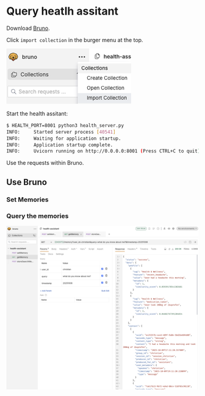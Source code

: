 # Query heatlh assitant

Download [Bruno](https://www.usebruno.com/).

Click `import collection` in the burger menu at the top.

![](img/bruno-import.png)

Start the health assitant:

```bash
$ HEALTH_PORT=8001 python3 health_server.py                       
INFO:     Started server process [40541]
INFO:     Waiting for application startup.
INFO:     Application startup complete.
INFO:     Uvicorn running on http://0.0.0.0:8001 (Press CTRL+C to quit)
```

Use the requests within Bruno.

## Use Bruno

### Set Memories

### Query the memories

![](img/bruno-get-memories.png)
